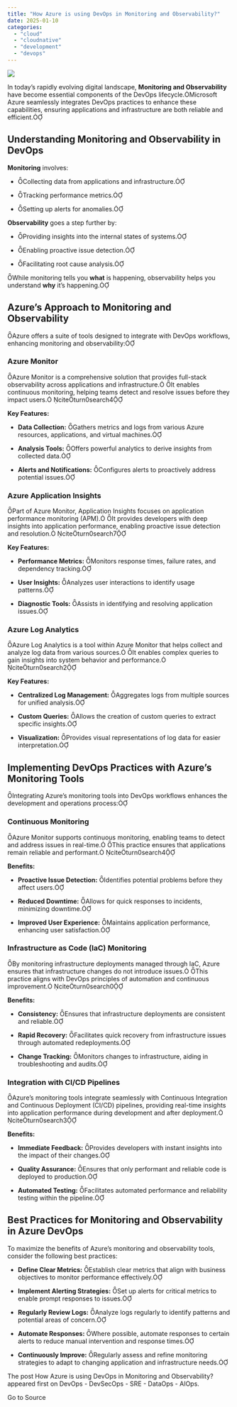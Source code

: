 ```yaml
---
title: "How Azure is using DevOps in Monitoring and Observability?"
date: 2025-01-10
categories: 
  - "cloud"
  - "cloudnative"
  - "development"
  - "devops"
---
```


![](https://www.bestdevops.com/wp-content/uploads/2025/01/image-3-1024x578.png)

In today’s rapidly evolving digital landscape, **Monitoring and Observability** have become essential components of the DevOps lifecycle.Microsoft Azure seamlessly integrates DevOps practices to enhance these capabilities, ensuring applications and infrastructure are both reliable and efficient.

## Understanding Monitoring and Observability in DevOps

**Monitoring** involves:

- Collecting data from applications and infrastructure.

- Tracking performance metrics.

- Setting up alerts for anomalies.

**Observability** goes a step further by:

- Providing insights into the internal states of systems.

- Enabling proactive issue detection.

- Facilitating root cause analysis.

While monitoring tells you **what** is happening, observability helps you understand **why** it’s happening.

## Azure’s Approach to Monitoring and Observability

Azure offers a suite of tools designed to integrate with DevOps workflows, enhancing monitoring and observability:

### Azure Monitor

Azure Monitor is a comprehensive solution that provides full-stack observability across applications and infrastructure. It enables continuous monitoring, helping teams detect and resolve issues before they impact users. citeturn0search4

**Key Features:**

- **Data Collection:** Gathers metrics and logs from various Azure resources, applications, and virtual machines.

- **Analysis Tools:** Offers powerful analytics to derive insights from collected data.

- **Alerts and Notifications:** Configures alerts to proactively address potential issues.

### Azure Application Insights

Part of Azure Monitor, Application Insights focuses on application performance monitoring (APM). It provides developers with deep insights into application performance, enabling proactive issue detection and resolution. citeturn0search7

**Key Features:**

- **Performance Metrics:** Monitors response times, failure rates, and dependency tracking.

- **User Insights:** Analyzes user interactions to identify usage patterns.

- **Diagnostic Tools:** Assists in identifying and resolving application issues.

### Azure Log Analytics

Azure Log Analytics is a tool within Azure Monitor that helps collect and analyze log data from various sources. It enables complex queries to gain insights into system behavior and performance. citeturn0search2

**Key Features:**

- **Centralized Log Management:** Aggregates logs from multiple sources for unified analysis.

- **Custom Queries:** Allows the creation of custom queries to extract specific insights.

- **Visualization:** Provides visual representations of log data for easier interpretation.

## Implementing DevOps Practices with Azure’s Monitoring Tools

Integrating Azure’s monitoring tools into DevOps workflows enhances the development and operations process:

### Continuous Monitoring

Azure Monitor supports continuous monitoring, enabling teams to detect and address issues in real-time. This practice ensures that applications remain reliable and performant. citeturn0search4

**Benefits:**

- **Proactive Issue Detection:** Identifies potential problems before they affect users.

- **Reduced Downtime:** Allows for quick responses to incidents, minimizing downtime.

- **Improved User Experience:** Maintains application performance, enhancing user satisfaction.

### Infrastructure as Code (IaC) Monitoring

By monitoring infrastructure deployments managed through IaC, Azure ensures that infrastructure changes do not introduce issues. This practice aligns with DevOps principles of automation and continuous improvement. citeturn0search0

**Benefits:**

- **Consistency:** Ensures that infrastructure deployments are consistent and reliable.

- **Rapid Recovery:** Facilitates quick recovery from infrastructure issues through automated redeployments.

- **Change Tracking:** Monitors changes to infrastructure, aiding in troubleshooting and audits.

### Integration with CI/CD Pipelines

Azure’s monitoring tools integrate seamlessly with Continuous Integration and Continuous Deployment (CI/CD) pipelines, providing real-time insights into application performance during development and after deployment. citeturn0search3

**Benefits:**

- **Immediate Feedback:** Provides developers with instant insights into the impact of their changes.

- **Quality Assurance:** Ensures that only performant and reliable code is deployed to production.

- **Automated Testing:** Facilitates automated performance and reliability testing within the pipeline.

## Best Practices for Monitoring and Observability in Azure DevOps

To maximize the benefits of Azure’s monitoring and observability tools, consider the following best practices:

- **Define Clear Metrics:** Establish clear metrics that align with business objectives to monitor performance effectively.

- **Implement Alerting Strategies:** Set up alerts for critical metrics to enable prompt responses to issues.

- **Regularly Review Logs:** Analyze logs regularly to identify patterns and potential areas of concern.

- **Automate Responses:** Where possible, automate responses to certain alerts to reduce manual intervention and response times.

- **Continuously Improve:** Regularly assess and refine monitoring strategies to adapt to changing application and infrastructure needs.

The post How Azure is using DevOps in Monitoring and Observability? appeared first on DevOps - DevSecOps - SRE - DataOps - AIOps.

Go to Source
